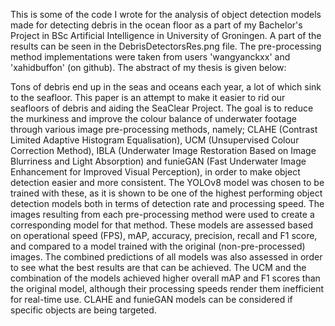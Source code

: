 This is some of the code I wrote for the analysis of object detection models made for detecting debris in the ocean floor as a part of my Bachelor's Project in BSc Artificial Intelligence in University of Groningen. A part of the results can be seen in the DebrisDetectorsRes.png file. The pre-processing method implementations were taken from users 'wangyanckxx' and 'xahidbuffon' (on github). The abstract of my thesis is given below:



Tons of debris end up in the seas and oceans each year, a lot of which sink to the seafloor. This paper is an attempt to make it easier to rid our seafloors of debris and aiding the SeaClear Project. The goal is to reduce the murkiness and improve the colour balance of underwater footage through various image pre-processing methods, namely; CLAHE (Contrast Limited Adaptive Histogram
Equalisation), UCM (Unsupervised Colour Correction
Method), IBLA (Underwater Image Restoration Based on
Image Blurriness and Light Absorption) and funieGAN (Fast Underwater Image Enhancement for Improved Visual Perception), in order to make object detection easier and more consistent. The YOLOv8 model was chosen to be trained with these, as it is shown to be one of the highest performing object detection models both in terms of detection rate and processing speed. The images resulting from each pre-processing method were used to create a corresponding model for that method. These models are assessed based on operational speed (FPS), mAP, accuracy, precision, recall and F1 score, and compared to a model trained with the original (non-pre-processed) images. The combined predictions of all models was also assessed in order to see what the best results are that can be achieved. The UCM and the combination of the models achieved higher overall mAP and F1 scores than the original model, although their processing speeds render them inefficient for real-time use. CLAHE and funieGAN models can be considered if specific objects are being targeted.


